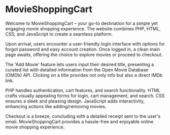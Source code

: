 # MovieShoppingCart

Welcome to MovieShoppingCart – your go-to destination for a simple yet engaging movie shopping experience. The website combines PHP, HTML, CSS, and JavaScript to create a seamless platform.

Upon arrival, users encounter a user-friendly login interface with options for forgot password and easy account creation. Once logged in, a clean main page awaits, offering the choice to explore movies or proceed to checkout.

The 'Add Movie' feature lets users input their desired title, presenting a curated list with detailed information from the Open Movie Database (OMDb) API. Clicking on a title provides not only info but also a direct IMDb link.

PHP handles authentication, cart features, and search functionality. HTML crafts visually appealing forms for login, cart management, and search. CSS ensures a sleek and pleasing design. JavaScript adds interactivity, enhancing actions like adding/removing movies.

Checkout is a breeze, concluding with a detailed receipt sent to the user's email. MovieShoppingCart provides a hassle-free and enjoyable online movie shopping experience.
